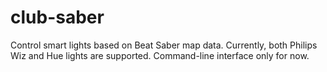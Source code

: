 # club-saber

Control smart lights based on Beat Saber map data.
Currently, both Philips Wiz and Hue lights are supported.
Command-line interface only for now.

